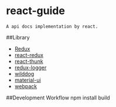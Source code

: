# react-guide
    A api docs implementation by react.
##Library
- [Redux](https://github.com/reactjs/redux)
- [react-redux](https://github.com/reactjs/react-redux)
- [react-thunk](https://github.com/gaearon/redux-thunk)
- [redux-logger](https://github.com/evgenyrodionov/redux-logger)
- [wilddog](https://www.wilddog.com/dashboard/)
- [material-ui](http://www.material-ui.com/#/)
- [webpack](https://webpack.github.io/docs/)

##Development Workflow
    npm install
    build
